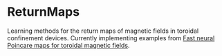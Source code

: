 # ReturnMaps
Learning methods for the return maps of magnetic fields in toroidal confinement devices. Currently implementing examples from [Fast neural Poincare maps for toroidal magnetic fields](https://arxiv.org/pdf/2007.04496.pdf). 
